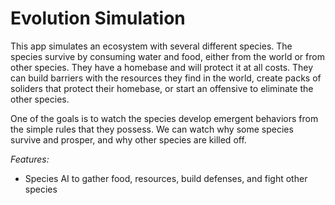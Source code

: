 # Evolution Simulation


This app simulates an ecosystem with several different species.
The species survive by consuming water and food, either from the world or from other species. They have a homebase and will protect it at all costs. They can build barriers with the resources they find in the world, create packs of soliders that protect their homebase, or start an offensive to eliminate the other species.

One of the goals is to watch the species develop emergent behaviors from the simple rules that they possess. We can watch why some species survive and prosper, and why other species are killed off. 


 *Features:*
- Species AI to gather food, resources, build defenses, and fight other species 

